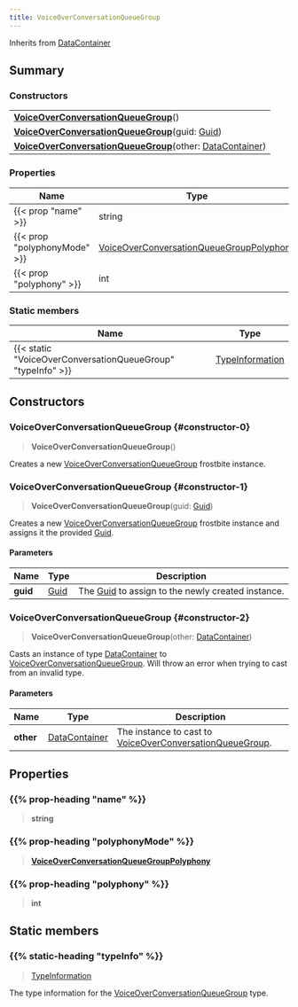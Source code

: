 ```yaml
---
title: VoiceOverConversationQueueGroup
---
```


Inherits from 
[DataContainer](/vext/ref/shared/class/datacontainer)

## Summary
### Constructors
| |
| ----------- |
| **[VoiceOverConversationQueueGroup](#constructor-0)**() |
| **[VoiceOverConversationQueueGroup](#constructor-1)**(guid: [Guid](/vext/ref/shared/class/guid)) |
| **[VoiceOverConversationQueueGroup](#constructor-2)**(other: [DataContainer](/vext/ref/shared/class/datacontainer)) |

### Properties
| Name | Type |
| ---- | ---- |
| {{< prop "name" >}} | string |
| {{< prop "polyphonyMode" >}} | [VoiceOverConversationQueueGroupPolyphony](/vext/ref/fb/voiceoverconversationqueuegrouppolyphony) |
| {{< prop "polyphony" >}} | int |

### Static members
| Name | Type |
| ---- | ---- |
| {{< static "VoiceOverConversationQueueGroup" "typeInfo" >}} | [TypeInformation](/vext/ref/shared/class/typeinformation) |

## Constructors
### VoiceOverConversationQueueGroup {#constructor-0}
> **VoiceOverConversationQueueGroup**()

Creates a new [VoiceOverConversationQueueGroup](/vext/ref/fb/voiceoverconversationqueuegroup) frostbite instance.

### VoiceOverConversationQueueGroup {#constructor-1}
> **VoiceOverConversationQueueGroup**(guid: [Guid](/vext/ref/shared/class/guid))

Creates a new [VoiceOverConversationQueueGroup](/vext/ref/fb/voiceoverconversationqueuegroup) frostbite instance and assigns it the provided [Guid](/vext/ref/shared/class/guid).

#### Parameters
| Name | Type | Description |
| ---- | ---- | ----------- |
| **guid** | [Guid](/vext/ref/shared/class/guid) | The [Guid](/vext/ref/shared/class/guid) to assign to the newly created instance. |

### VoiceOverConversationQueueGroup {#constructor-2}
> **VoiceOverConversationQueueGroup**(other: [DataContainer](/vext/ref/shared/class/datacontainer))

Casts an instance of type [DataContainer](/vext/ref/shared/class/datacontainer) to [VoiceOverConversationQueueGroup](/vext/ref/fb/voiceoverconversationqueuegroup). Will throw an error when trying to cast from an invalid type.

#### Parameters
| Name | Type | Description |
| ---- | ---- | ----------- |
| **other** | [DataContainer](/vext/ref/shared/class/datacontainer) | The instance to cast to [VoiceOverConversationQueueGroup](/vext/ref/fb/voiceoverconversationqueuegroup). |

## Properties
### {{% prop-heading "name" %}}
> **string**

### {{% prop-heading "polyphonyMode" %}}
> **[VoiceOverConversationQueueGroupPolyphony](/vext/ref/fb/voiceoverconversationqueuegrouppolyphony)**

### {{% prop-heading "polyphony" %}}
> **int**

## Static members
### {{% static-heading "typeInfo" %}}
> [TypeInformation](/vext/ref/shared/class/typeinformation)

The type information for the [VoiceOverConversationQueueGroup](/vext/ref/fb/voiceoverconversationqueuegroup) type.

